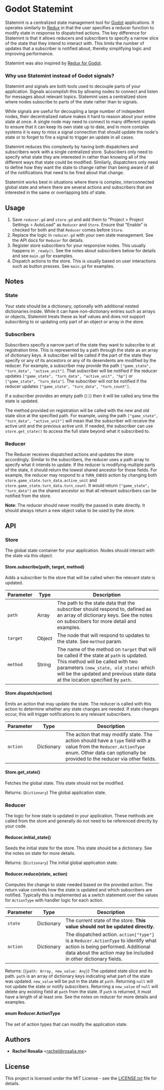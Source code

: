 # Godot Statemint

Statemint is a centralized state management tool for [Godot](https://godotengine.org/) applications. It operates similarly to [Redux](https://redux.js.org/) in that the user specifies a reducer function to modify state in response to dispatched actions. The key difference for Statemint is that it allows reducers and subscribers to specify a narrow slice of the state that they intend to interact with. This limits the number of updates that a subscriber is notified about, thereby simplifying logic and improving performance.

Statemint was also inspired by [Redux for Godot](https://github.com/glumpyfish/godot_redux).

### Why use Statemint instead of Godot signals?

Statemint and signals are both tools used to decouple parts of your application. Signals accomplish this by allowing nodes to connect and listen for  messages about relevant topics. Statemint uses a centralized store where nodes subscribe to parts of the state rather than to signals.

While signals are useful for decoupling a large number of indepedent nodes, their decentralized nature makes it hard to reason about your entire state at once. A single node may need to connect to many different signals to ensure that it can keep its own state up to date, and in more complex systems it is easy to miss a signal connection that should update the node's state or to forget to fire a signal to trigger an update in all cases.

Statemint reduces this complexity by having both dispatchers and subscribers work with a single centralized store. Subscibers only need to specify what state they are interested in rather than knowing all of the different ways that state could be modified. Similarly, dispatchers only need to define how they want the state to change rather than being aware of all of the notifications that need to be fired about that change.

Statemint works best in situations where there is complex, interconnected global state and where there are several actions and subscribers that are interested in the same or overlapping bits of state.

## Usage
1. Save `reducer.gd` and `store.gd` and add them to "Project > Project Settings > AutoLoad" as `Reducer` and `Store`. Ensure that "Enable" is checked for both and that `Reducer` comes before `Store`.
1. Replace the logic in `reducer.gd` with your own state management. See the API docs for `Reducer` for details.
1. Register store subscribers for your responsive nodes. This usually happens in `_ready()`. See the notes about subscribers below for details and see `main.gd` for examples.
1. Dispatch actions to the store. This is usually based on user interactions such as button presses. See `main.gd` for examples.

## Notes

### State
Your state should be a dictionary, optionally with additional nested dictionaries inside. While it can have non-dictionary entries such as arrays or objects, Statemint treats these as leaf values and does not support subscribing to or updating only part of an object or array in the store.

### Subscribers
Subscribers specify a narrow part of the state they want to subscribe to at registration time. This is represented by a path through the state as an array of dictionary keys. A subscriber will be called if the part of the state they specify or any of its ancestors or any of its desendents are modified by the reducer. For example, a subscriber may provide the path `["game_state", "turn_data", "active_unit"]`. That subscriber will be notified if the reducer updates `["game_state", "turn_data", "active_unit", "hp"]` or `["game_state", "turn_data"]`. The subscriber will *not* be notified if the reducer updates `["game_state", "turn_data", "turn_count"]`.

If a subscriber provides an empty path (`[]`) then it will be called any time the state is updated.

The method provided on registration will be called with the new and old state slice at the specified path. For example, using the path `["game_state", "turn_data", "active_unit"]` will mean that the subscriber will receive the active unit and the previous active unit. If needed, the subscriber can use `store.get_state()` to access the full state beyond what it subscribed to.

### Reducer
The Reducer receives dispatched actions and updates the store accordingly. Similar to the subscribers, the reducer uses a path array to specify what it intends to update. If the reducer is modifying multiple parts of the state, it should return the lowest shared ancestor for those fields. For example, the reducer may respond to a `TURN_ENDED` action by changing both `store.game_state.turn_data.active_unit` and `store.game_state.turn_data.turn_count`. It would return `["game_state", "turn_data"]` as the shared ancestor so that all relevant subscribers can be notified from the store.

**Note**: The reducer should never modify the passed in state directly. It should always return a new object value to be used by the store.

## API

### Store
The global state container for your application. Nodes should interact with the state via this object.

#### Store.subscribe(path, target, method)
Adds a subscriber to the store that will be called when the relevant state is updated.

Parameter | Type | Description
--- | --- | ---
`path` | Array | The path to the state data that the subscriber should respond to, defined as an array of dictionary keys. See the notes on subscribers for more detail and examples.
`target` | Object | The node that will respond to updates to the state. See `method` param.
`method` | String | The name of the method on `target` that will be called if the state at `path` is updated. This method will be called with two parameters `(new_state, old_state)` which will be the updated and previous state data at the location specified by `path`.

#### Store.dispatch(action)
Emits an action that may update the state. The reducer is called with this action to determine whether any state changes are needed. If state changes occur, this will trigger notifications to any relevant subscribers.

Parameter | Type | Description
--- | --- | ---
`action` | Dictionary | The action that may modify state. The action should have a `type` field with a value from the `Reducer.ActionType` enum. Other data can optionally be provided to the reducer via other fields.

#### Store.get_state()
Fetches the global state. This state should not be modified.

Returns: (`Dictionary`) The global application state.


### Reducer
The logic for how state is updated in your application. These methods are called from the store and generally do not need to be referenced directly by your code.

#### Reducer.initial_state()
Seeds the initial state for the store. This state should be a dictionary. See the notes on state for more details.

Returns: (`Dictionary`) The initial global application state.

#### Reducer.reduce(state, action)
Computes the change to state needed based on the provided action. The return value controls how the state is updated and which subscribers are notified. Typically this is implemented as a switch statement over the values for `ActionType` with handler logic for each action.

Parameter | Type | Description
--- | --- | ---
`state` | Dictionary | The current state of the store. **This value should not be updated directly.**
`action` | Dictionary | The dispatched action. `action["type"]` is a `Reducer.ActionType` to identify what action is being performed. Additional data about the action may be included in other dictionary fields.

Returns: (`{path: Array, new_value: Any}`) The updated state slice and its path. `path` is an array of dictionary keys indicating what part of the state was updated. `new_value` will be put in the state at `path`. Returning `null` will not update the state or notify subscribers. Returning a `new_value` of `null` will delete any existing field at `path` from the state. If `path` is returned, it must have a length of at least one. See the notes on reducer for more details and examples.

#### enum Reducer.ActionType
The set of action types that can modify the application state.

## Authors

* **Rachel Rosalia** <<rachel@rosalia.me>>

## License

This project is licensed under the MIT License - see the [LICENSE.txt](LICENSE.txt) file for details.

